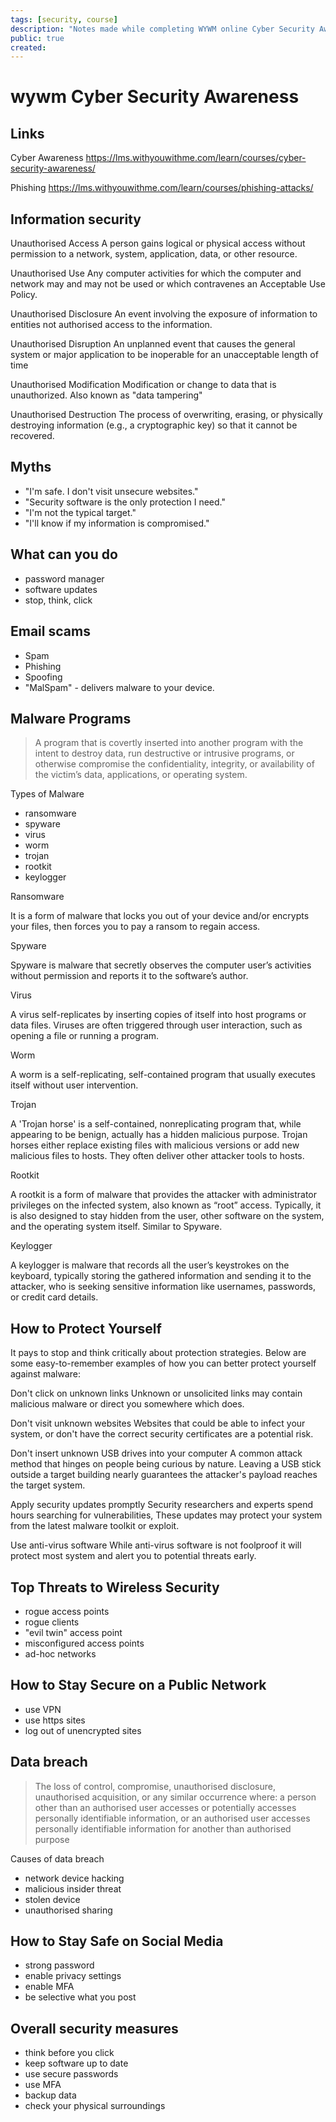 ```yaml
---
tags: [security, course]
description: "Notes made while completing WYWM online Cyber Security Awareness course"
public: true
created: 
---
```


# wywm Cyber Security Awareness

## Links

Cyber Awareness <https://lms.withyouwithme.com/learn/courses/cyber-security-awareness/>

Phishing <https://lms.withyouwithme.com/learn/courses/phishing-attacks/>

## Information security

Unauthorised Access
A person gains logical or physical access without permission to a network, system, application, data, or other resource.

Unauthorised Use
Any computer activities for which the computer and network may and may not be used or which contravenes an Acceptable Use Policy.

Unauthorised Disclosure
An event involving the exposure of information to entities not authorised access to the information.

Unauthorised Disruption
An unplanned event that causes the general system or major application to be inoperable for an unacceptable length of time

Unauthorised Modification
Modification or change to data that is unauthorized. Also known as "data tampering"

Unauthorised Destruction
The process of overwriting, erasing, or physically destroying information (e.g., a cryptographic key) so that it cannot be recovered.

## Myths

- "I'm safe. I don't visit unsecure websites."
- "Security software is the only protection I need."
- "I'm not the typical target."
- "I'll know if my information is compromised."

## What can you do

- password manager
- software updates
- stop, think, click

## Email scams

- Spam
- Phishing
- Spoofing
- "MalSpam" - delivers malware to your device.

## Malware Programs

> A program that is covertly inserted into another program with the intent to destroy data, run destructive or intrusive programs, or otherwise compromise the confidentiality, integrity, or availability of the victim’s data, applications, or operating system.

Types of Malware

- ransomware
- spyware
- virus
- worm
- trojan
- rootkit
- keylogger

Ransomware

It is a form of malware that locks you out of your device and/or encrypts your files, then forces you to pay a ransom to regain access.

Spyware

Spyware is malware that secretly observes the computer user’s activities without permission and reports it to the software’s author.

Virus

A virus self-replicates by inserting copies of itself into host programs or data files. Viruses are often triggered through user interaction, such as opening a file or running a program.

Worm

A worm is a self-replicating, self-contained program that usually executes itself without user intervention.

Trojan

A 'Trojan horse' is a self-contained, nonreplicating program that, while appearing to be benign, actually has a hidden malicious purpose. Trojan horses either replace existing files with malicious versions or add new malicious files to hosts. They often deliver other attacker tools to hosts.

Rootkit

A rootkit is a form of malware that provides the attacker with administrator privileges on the infected system, also known as “root” access. Typically, it is also designed to stay hidden from the user, other software on the system, and the operating system itself. Similar to Spyware.

Keylogger

A keylogger is malware that records all the user’s keystrokes on the keyboard, typically storing the gathered information and sending it to the attacker, who is seeking sensitive information like usernames, passwords, or credit card details.

## How to Protect Yourself

It pays to stop and think critically about protection strategies. Below are some easy-to-remember examples of how you can better protect yourself against malware:

Don't click on unknown links
Unknown or unsolicited links may contain malicious malware or direct you somewhere which does.

Don't visit unknown websites
Websites that could be able to infect your system, or don't have the correct security certificates are a potential risk.

Don't insert unknown USB drives into your computer
A common attack method that hinges on people being curious by nature. Leaving a USB stick outside a target building nearly guarantees the attacker's payload reaches the target system.

Apply security updates promptly
Security researchers and experts spend hours searching for vulnerabilities, These updates may protect your system from the latest malware toolkit or exploit.

Use anti-virus software
While anti-virus software is not foolproof it will protect most system and alert you to potential threats early.

## Top Threats to Wireless Security

- rogue access points
- rogue clients
- "evil twin" access point
- misconfigured access points
- ad-hoc networks

## How to Stay Secure on a Public Network

- use VPN
- use https sites
- log out of unencrypted sites


## Data breach 

> The loss of control, compromise, unauthorised disclosure, unauthorised acquisition, or any similar occurrence where: a person other than an authorised user accesses or potentially accesses personally identifiable information, or an authorised user accesses personally identifiable information for another than authorised purpose
>

Causes of data breach 

- network device hacking 
- malicious insider threat 
- stolen device 
- unauthorised sharing 

## How to Stay Safe on Social Media

- strong password 
- enable privacy settings
- enable MFA
- be selective what you post

## Overall security measures

- think before you click
- keep software up to date
- use secure passwords
- use MFA
- backup data
- check your physical surroundings

